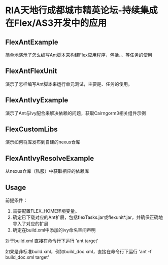 RIA天地行成都城市精英论坛-持续集成在Flex/AS3开发中的应用
====================================================

FlexAntExample
----------------
简单地演示了怎么编写Ant脚本来构建Flex应用程序，包括<mxmlc>、<asdoc>、<html-wrapper>等任务的使用


FlexAntFlexUnit
----------------
演示了怎样编写Ant脚本来运行单元测试，主要是<flexunit>、<junitreport>任务的使用。

FlexAntIvyExample
-------------------
演示了Ant与Ivy配合来解决依赖的问题，获取Cairngorm3相关组件示例

FlexCustomLibs
--------------------------
演示如何将库发布到自建的nexus仓库

FlexAntIvyResolveExample
--------------------------
从nexus仓库（私服）中获取相应的依赖库


Usage
-------

前提条件：

1. 需要配置FLEX_HOME环境变量。
2. 确定已下载对应的Ant扩展，包括flexTasks.jar或flexunit*.jar，并确保正确地导入了对应的扩展
3. 确定在build.xml中添加的ivy命名空间声明


对于build.xml 直接在命令行下运行 'ant target'

如果是非标准build.xml，例如build_doc.xml，直接在命令行下运行 'ant -f build_doc.xml target'

